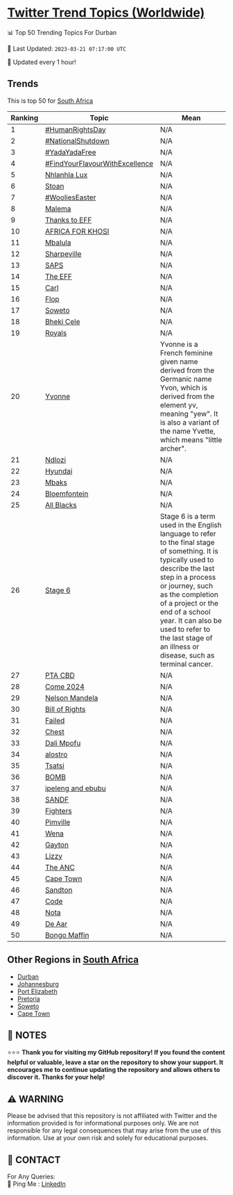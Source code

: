 [Twitter Trend Topics (Worldwide)](https://github.com/ErcinDedeoglu/Twitter-Trend-Topics)
==========


📊 Top 50 Trending Topics For Durban

📆 Last Updated: `2023-03-21 07:17:00 UTC`

🔧 Updated every 1 hour!


## Trends

This is top 50 for [South Africa](</South Africa>)

| Ranking | Topic | Mean |
| ------- | ------------ | ------------ |
| 1 | [#HumanRightsDay](http://twitter.com/search?q=%23HumanRightsDay) | N/A |
| 2 | [#NationalShutdown](http://twitter.com/search?q=%23NationalShutdown) | N/A |
| 3 | [#YadaYadaFree](http://twitter.com/search?q=%23YadaYadaFree) | N/A |
| 4 | [#FindYourFlavourWithExcellence](http://twitter.com/search?q=%23FindYourFlavourWithExcellence) | N/A |
| 5 | [Nhlanhla Lux](http://twitter.com/search?q=Nhlanhla+Lux) | N/A |
| 6 | [Stoan](http://twitter.com/search?q=Stoan) | N/A |
| 7 | [#WooliesEaster](http://twitter.com/search?q=%23WooliesEaster) | N/A |
| 8 | [Malema](http://twitter.com/search?q=Malema) | N/A |
| 9 | [Thanks to EFF](http://twitter.com/search?q=Thanks+to+EFF) | N/A |
| 10 | [AFRICA FOR KHOSI](http://twitter.com/search?q=AFRICA+FOR+KHOSI) | N/A |
| 11 | [Mbalula](http://twitter.com/search?q=Mbalula) | N/A |
| 12 | [Sharpeville](http://twitter.com/search?q=Sharpeville) | N/A |
| 13 | [SAPS](http://twitter.com/search?q=SAPS) | N/A |
| 14 | [The EFF](http://twitter.com/search?q=The+EFF) | N/A |
| 15 | [Carl](http://twitter.com/search?q=Carl) | N/A |
| 16 | [Flop](http://twitter.com/search?q=Flop) | N/A |
| 17 | [Soweto](http://twitter.com/search?q=Soweto) | N/A |
| 18 | [Bheki Cele](http://twitter.com/search?q=Bheki+Cele) | N/A |
| 19 | [Royals](http://twitter.com/search?q=Royals) | N/A |
| 20 | [Yvonne](http://twitter.com/search?q=Yvonne) | Yvonne is a French feminine given name derived from the Germanic name Yvon, which is derived from the element yv, meaning "yew". It is also a variant of the name Yvette, which means "little archer". |
| 21 | [Ndlozi](http://twitter.com/search?q=Ndlozi) | N/A |
| 22 | [Hyundai](http://twitter.com/search?q=Hyundai) | N/A |
| 23 | [Mbaks](http://twitter.com/search?q=Mbaks) | N/A |
| 24 | [Bloemfontein](http://twitter.com/search?q=Bloemfontein) | N/A |
| 25 | [All Blacks](http://twitter.com/search?q=All+Blacks) | N/A |
| 26 | [Stage 6](http://twitter.com/search?q=Stage+6) | Stage 6 is a term used in the English language to refer to the final stage of something. It is typically used to describe the last step in a process or journey, such as the completion of a project or the end of a school year. It can also be used to refer to the last stage of an illness or disease, such as terminal cancer. |
| 27 | [PTA CBD](http://twitter.com/search?q=PTA+CBD) | N/A |
| 28 | [Come 2024](http://twitter.com/search?q=Come+2024) | N/A |
| 29 | [Nelson Mandela](http://twitter.com/search?q=Nelson+Mandela) | N/A |
| 30 | [Bill of Rights](http://twitter.com/search?q=Bill+of+Rights) | N/A |
| 31 | [Failed](http://twitter.com/search?q=Failed) | N/A |
| 32 | [Chest](http://twitter.com/search?q=Chest) | N/A |
| 33 | [Dali Mpofu](http://twitter.com/search?q=Dali+Mpofu) | N/A |
| 34 | [alostro](http://twitter.com/search?q=alostro) | N/A |
| 35 | [Tsatsi](http://twitter.com/search?q=Tsatsi) | N/A |
| 36 | [BOMB](http://twitter.com/search?q=BOMB) | N/A |
| 37 | [ipeleng and ebubu](http://twitter.com/search?q=ipeleng+and+ebubu) | N/A |
| 38 | [SANDF](http://twitter.com/search?q=SANDF) | N/A |
| 39 | [Fighters](http://twitter.com/search?q=Fighters) | N/A |
| 40 | [Pimville](http://twitter.com/search?q=Pimville) | N/A |
| 41 | [Wena](http://twitter.com/search?q=Wena) | N/A |
| 42 | [Gayton](http://twitter.com/search?q=Gayton) | N/A |
| 43 | [Lizzy](http://twitter.com/search?q=Lizzy) | N/A |
| 44 | [The ANC](http://twitter.com/search?q=The+ANC) | N/A |
| 45 | [Cape Town](http://twitter.com/search?q=Cape+Town) | N/A |
| 46 | [Sandton](http://twitter.com/search?q=Sandton) | N/A |
| 47 | [Code](http://twitter.com/search?q=Code) | N/A |
| 48 | [Nota](http://twitter.com/search?q=Nota) | N/A |
| 49 | [De Aar](http://twitter.com/search?q=De+Aar) | N/A |
| 50 | [Bongo Maffin](http://twitter.com/search?q=Bongo+Maffin) | N/A |



## Other Regions in [South Africa](</South Africa>)

* [Durban](</South Africa/Durban.md>)
* [Johannesburg](</South Africa/Johannesburg.md>)
* [Port Elizabeth](</South Africa/Port Elizabeth.md>)
* [Pretoria](</South Africa/Pretoria.md>)
* [Soweto](</South Africa/Soweto.md>)
* [Cape Town](</South Africa/Cape Town.md>)



## 📝 NOTES

⭐⭐⭐ **Thank you for visiting my GitHub repository! If you found the content helpful or valuable, leave a star on the repository to show your support. It encourages me to continue updating the repository and allows others to discover it. Thanks for your help!**


## ⚠️ WARNING

Please be advised that this repository is not affiliated with Twitter and the information provided is for informational purposes only. We are not responsible for any legal consequences that may arise from the use of this information. Use at your own risk and solely for educational purposes.


## 📨 CONTACT

 For Any Queries:  
            🏓 Ping Me : [LinkedIn](https://www.linkedin.com/in/ercindedeoglu/)
